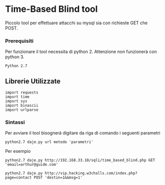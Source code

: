# Time-Based Blind tool
Piccolo tool per effettuare attacchi su mysql sia con richieste GET che POST.

### Prerequisiti

Per funzionare il tool necessita di python 2. Attenzione non funzionerà con python 3.

```
Python 2.7
```

## Librerie Utilizzate

```
import requests
import time
import sys
import binascii
import urlparse
```

### Sintassi

Per avviare il tool bisognerà digitare da riga di comando i seguenti parametri

```
python2.7 daje.py url metodo 'parametri'
```

Per esempio

```
python2.7 daje.py http://192.168.33.10/sqli/time_based_blind.php GET 'email=arthur@guide.com'
```

```
python2.7 daje.py http://vip.hacking.w3challs.com/index.php?page=contact POST 'destin=1&&msg=1'
```

